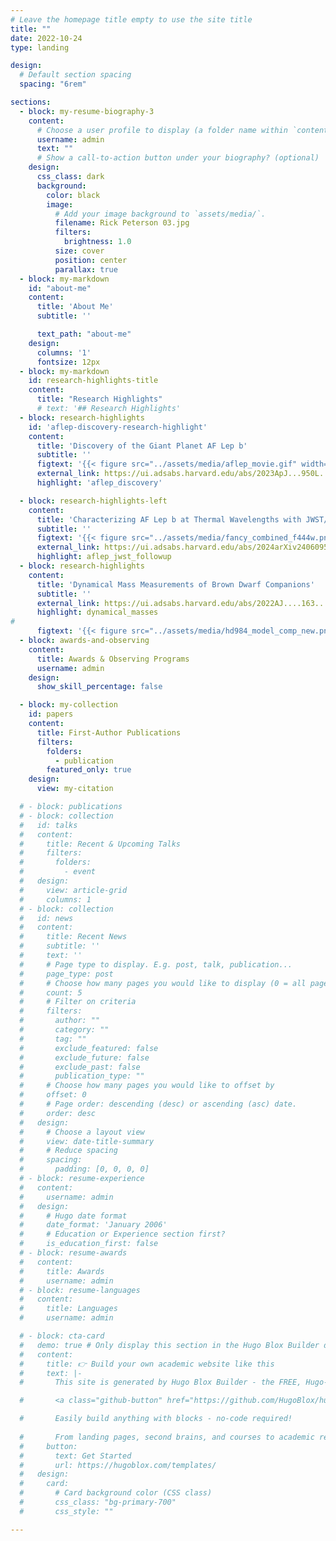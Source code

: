 ```yaml
---
# Leave the homepage title empty to use the site title
title: ""
date: 2022-10-24
type: landing

design:
  # Default section spacing
  spacing: "6rem"

sections:
  - block: my-resume-biography-3
    content:
      # Choose a user profile to display (a folder name within `content/authors/`)
      username: admin
      text: ""
      # Show a call-to-action button under your biography? (optional)
    design:
      css_class: dark
      background:
        color: black
        image:
          # Add your image background to `assets/media/`.
          filename: Rick Peterson 03.jpg
          filters:
            brightness: 1.0
          size: cover
          position: center
          parallax: true
  - block: my-markdown
    id: "about-me"
    content:
      title: 'About Me'
      subtitle: ''

      text_path: "about-me"
    design:
      columns: '1'
      fontsize: 12px
  - block: my-markdown
    id: research-highlights-title
    content:
      title: "Research Highlights"
      # text: '## Research Highlights'
  - block: research-highlights
    id: 'aflep-discovery-research-highlight'
    content:
      title: 'Discovery of the Giant Planet AF Lep b'
      subtitle: ''
      figtext: '{{< figure src="../assets/media/aflep_movie.gif" width="320">}}'
      external_link: https://ui.adsabs.harvard.edu/abs/2023ApJ...950L..19F/abstract
      highlight: 'aflep_discovery'

  - block: research-highlights-left
    content:
      title: 'Characterizing AF Lep b at Thermal Wavelengths with JWST/NIRCam'
      subtitle: ''
      figtext: '{{< figure src="../assets/media/fancy_combined_f444w.png" width="340">}}'
      external_link: https://ui.adsabs.harvard.edu/abs/2024arXiv240609528F/abstract
      highlight: aflep_jwst_followup
  - block: research-highlights
    content:
      title: 'Dynamical Mass Measurements of Brown Dwarf Companions'
      subtitle: ''
      external_link: https://ui.adsabs.harvard.edu/abs/2022AJ....163...50F/abstract
      highlight: dynamical_masses
# 
      figtext: '{{< figure src="../assets/media/hd984_model_comp_new.png" width="325">}}'
  - block: awards-and-observing
    content:
      title: Awards & Observing Programs
      username: admin
    design:
      show_skill_percentage: false

  - block: my-collection
    id: papers
    content:
      title: First-Author Publications
      filters:
        folders:
          - publication
        featured_only: true
    design:
      view: my-citation

  # - block: publications
  # - block: collection
  #   id: talks
  #   content:
  #     title: Recent & Upcoming Talks
  #     filters:
  #       folders:
  #         - event
  #   design:
  #     view: article-grid
  #     columns: 1
  # - block: collection
  #   id: news
  #   content:
  #     title: Recent News
  #     subtitle: ''
  #     text: ''
  #     # Page type to display. E.g. post, talk, publication...
  #     page_type: post
  #     # Choose how many pages you would like to display (0 = all pages)
  #     count: 5
  #     # Filter on criteria
  #     filters:
  #       author: ""
  #       category: ""
  #       tag: ""
  #       exclude_featured: false
  #       exclude_future: false
  #       exclude_past: false
  #       publication_type: ""
  #     # Choose how many pages you would like to offset by
  #     offset: 0
  #     # Page order: descending (desc) or ascending (asc) date.
  #     order: desc
  #   design:
  #     # Choose a layout view
  #     view: date-title-summary
  #     # Reduce spacing
  #     spacing:
  #       padding: [0, 0, 0, 0]
  # - block: resume-experience
  #   content:
  #     username: admin
  #   design:
  #     # Hugo date format
  #     date_format: 'January 2006'
  #     # Education or Experience section first?
  #     is_education_first: false
  # - block: resume-awards
  #   content:
  #     title: Awards
  #     username: admin
  # - block: resume-languages
  #   content:
  #     title: Languages
  #     username: admin

  # - block: cta-card
  #   demo: true # Only display this section in the Hugo Blox Builder demo site
  #   content:
  #     title: 👉 Build your own academic website like this
  #     text: |-
  #       This site is generated by Hugo Blox Builder - the FREE, Hugo-based open source website builder trusted by 250,000+ academics like you.

  #       <a class="github-button" href="https://github.com/HugoBlox/hugo-blox-builder" data-color-scheme="no-preference: light; light: light; dark: dark;" data-icon="octicon-star" data-size="large" data-show-count="true" aria-label="Star HugoBlox/hugo-blox-builder on GitHub">Star</a>

  #       Easily build anything with blocks - no-code required!
        
  #       From landing pages, second brains, and courses to academic resumés, conferences, and tech blogs.
  #     button:
  #       text: Get Started
  #       url: https://hugoblox.com/templates/
  #   design:
  #     card:
  #       # Card background color (CSS class)
  #       css_class: "bg-primary-700"
  #       css_style: ""

---
```

